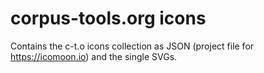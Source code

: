 # corpus-tools.org icons

Contains the c-t.o icons collection as JSON (project file for <https://icomoon.io>) and the single SVGs.
